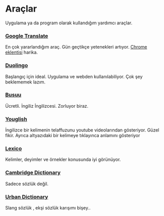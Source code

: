 # Araçlar

Uygulama ya da program olarak kullandığım yardımcı araçlar.

### [Google Translate](https://translate.google.com)
En çok yararlandığım araç. Gün geçtikçe yetenekleri artıyor. [Chrome eklentisi](https://chrome.google.com/webstore/detail/google-translate/aapbdbdomjkkjkaonfhkkikfgjllcleb?hl=tr) harika.

### [Duolingo](https://tr.duolingo.com)
Başlangıç için ideal. Uygulama ve webden kullanılabiliyor. Çok şey beklememek lazım.  

### [Busuu](https://busuu.com)
Ücretli. İngiliz İngilizcesi. Zorluyor biraz.  

### [Youglish](https://youglish.com/)
İngilizce bir kelimenin telaffuzunu youtube videolarından gösteriyor. Güzel fikir. Ayrıca altyazıdaki bir kelimeye tıklayınca anlamını gösteriyor

### [Lexico](https://www.lexico.com)
Kelimler, deyimler ve örnekler konusunda iyi görünüyor.

### [Cambridge Dictionary](https://dictionary.cambridge.org/tr/)
Sadece sözlük değil. 

### [Urban Dictionary](https://www.urbandictionary.com/)
Slang sözlük , ekşi sözlük karışımı bişey..


